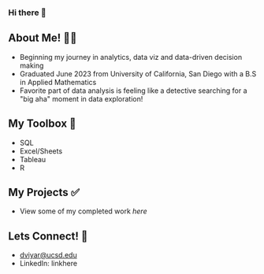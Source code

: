 ### Hi there 👋

<!--
**dylanviyar/dylanviyar** is a ✨ _special_ ✨ repository because its `README.md` (this file) appears on your GitHub profile.

Here are some ideas to get you started:

- 🔭 I’m currently working on ...
- 🌱 I’m currently learning ...
- 👯 I’m looking to collaborate on ...
- 🤔 I’m looking for help with ...
- 💬 Ask me about ...
- 📫 How to reach me: ...
- 😄 Pronouns: ...
- ⚡ Fun fact: ...
-->

## About Me! 👋🏽
- Beginning my journey in analytics, data viz and data-driven decision making
- Graduated June 2023 from University of California, San Diego with a B.S in Applied Mathematics
- Favorite part of data analysis is feeling like a detective searching for a "big aha" moment in data exploration!

## My Toolbox 🧰
- SQL
- Excel/Sheets
- Tableau
- R

## My Projects ✅
- View some of my completed work _here_

## Lets Connect! 💫
- dviyar@ucsd.edu
- LinkedIn: linkhere

